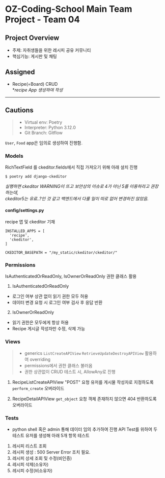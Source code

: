 # OZ-Coding-School Main Team Project - Team 04

## Project Overview
- 주제: 자취생들을 위한 레시피 공유 커뮤니티
- 핵심기능: 게시판 및 채팅

## Assigned
- Recipe(=Board) CRUD <br>
**recipe App 생성하여 작성*
  
---
## Cautions
> * Virtual env: Poetry
> * Interpreter: Python 3.12.0
> * Git Branch: Gitflow

`User`, `Food` app은 임의로 생성하여 진행함.

### Models

RichTextField 를 ckeditor.fields에서 직접 가져오기 위해 아래 설치 진행
```
$ poetry add django-ckeditor
```

*실행하면 ckeditor WARNING이 뜨고 보안상의 이슈로 4가 아닌 5를 이용하라고 권장하는데, <br> 
ckeditor5는 유료..?인 것 같고 백엔드에서 다룰 일이 따로 없어 변경하진 않았음.*

#### config/settings.py
recipe 앱 및 ckeditor 기재
```
INSTALLED_APPS = [
  'recipe',
  'ckeditor',
]

CKEDITOR_BASEPATH = "/my_static/ckeditor/ckeditor/"
```

### Permissions
IsAuthenticatedOrReadOnly, IsOwnerOrReadOnly 권한 클래스 활용
1. IsAuthenticatedOrReadOnly
  - 로그인 여부 상관 없이 읽기 권한 모두 허용
  - 데이터 변경 요청 시 로그인 여부 검사 후 응답 반환
2. IsOwnerOrReadOnly
  - 읽기 권한은 모두에게 항상 허용
  - Recipe 게시글 작성자만 수정, 삭제 가능


### Views
> - generics `ListCreateAPIView` `RetrieveUpdateDestroyAPIView` 활용하여 overriding
> - permissions에서 권한 클래스 불러옴
> - 권한 상관없이 CRUD 테스트 시, AllowAny로 진행

1. RecipeListCreateAPIView
   "POST" 요청 유저를 게시물 작성자로 지정하도록 `perform_create` 오버라이드

2. RecipeDetailAPIView
   `get_object` 요청 객체 존재하지 않으면 404 반환하도록 오버라이드

### Tests
- python shell 혹은 admin 통해 데이터 임의 추가하여 진행
API Test를 위하여 두 테스트 유저를 생성해 아래 5개 항목 테스트 
1. 레시피 리스트 조회
2. 레시피 생성 : 500 Server Error 조치 필요.
3. 레시피 상세 조회 및 수정(비인증)
4. 레시피 삭제(소유자)
5. 레시피 수정(비소유자)
